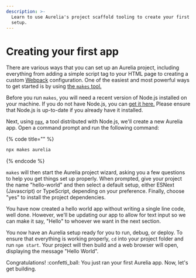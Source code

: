 ```yaml
---
description: >-
  Learn to use Aurelia's project scaffold tooling to create your first project
  setup.
---
```


# Creating your first app

There are various ways that you can set up an Aurelia project, including everything from adding a simple script tag to your HTML page to creating a custom [Webpack](https://github.com/aurelia/aurelia/tree/master/packages/webpack-loader) configuration. One of the easiest and most powerful ways to get started is by using [the `makes` tool.](https://github.com/aurelia/new)

Before you run `makes`, you will need a recent version of Node.js installed on your machine. If you do not have Node.js, you can [get it here.](https://nodejs.org/en/) Please ensure that Node.js is up-to-date if you already have it installed.

Next, using [`npx`](https://medium.com/@maybekatz/introducing-npx-an-npm-package-runner-55f7d4bd282b), a tool distributed with Node.js, we'll create a new Aurelia app. Open a command prompt and run the following command:

{% code title="" %}
```bash
npx makes aurelia
```
{% endcode %}

`makes` will then start the Aurelia project wizard, asking you a few questions to help you get things set up properly. When prompted, give your project the name "hello-world" and then select a default setup, either ESNext (Javascript) or TypeScript, depending on your preference. Finally, choose "yes" to install the project dependencies.

You have now created a hello world app without writing a single line code, well done. However, we'll be updating our app to allow for text input so we can make it say, "Hello" to whoever we want in the next section.

You now have an Aurelia setup ready for you to run, debug, or deploy. To ensure that everything is working properly, `cd` into your project folder and run `npm start`. Your project will then build and a web browser will open, displaying the message "Hello World".

Congratulations! :confetti\_ball: You just ran your first Aurelia app. Now, let's get building.
